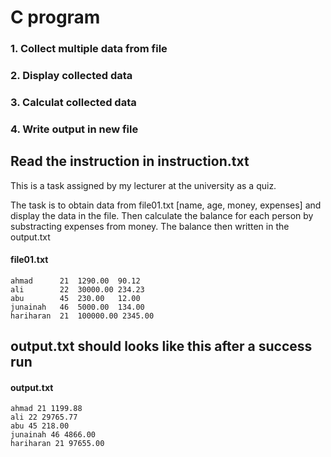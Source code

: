# C program

### 1. Collect multiple data from file
### 2. Display collected data
### 3. Calculat collected data
### 4. Write output in new file

## Read the instruction in instruction.txt
This is a task assigned by my lecturer at the university as a quiz.

The task is to obtain data from file01.txt [name, age, money, expenses] and display the data in the file. 
Then calculate the balance for each person by substracting expenses from money.
The balance then written in the output.txt

#### file01.txt
```
ahmad      21  1290.00  90.12
ali        22  30000.00 234.23
abu        45  230.00   12.00
junainah   46  5000.00  134.00 
hariharan  21  100000.00 2345.00
```


## output.txt should looks like this after a success run

#### output.txt
```
ahmad 21 1199.88
ali 22 29765.77
abu 45 218.00
junainah 46 4866.00
hariharan 21 97655.00

```
